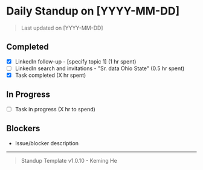 # Daily Standup on [YYYY-MM-DD]

> Last updated on [YYYY-MM-DD]

## Completed

- [x] LinkedIn follow-up - [specify topic 1] (1 hr spent)
- [ ] LinkedIn search and invitations - "Sr. data Ohio State" (0.5 hr spent)
- [x] Task completed (X hr spent)

## In Progress

- [ ] Task in progress (X hr to spend)

## Blockers

- Issue/blocker description

---

> Standup Template v1.0.10 - Keming He
